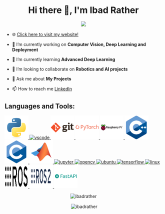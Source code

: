 <h1 align="center"> Hi there 👋, I'm Ibad Rather </h1>

<div id="header" align="center">
  <img src="https://media4.giphy.com/media/1GEATImIxEXVR79Dhk/giphy.gif" width="350"/>
</div>

- 🌐 [Click here to visit my website!]([https://ibadrather-appfolio-home-z35i34.streamlitapp.com/](https://ibadrather-appfolio-main-zx8dt2.streamlit.app/))

- 🔭 I’m currently working on **Computer Vision, Deep Learning and Deployment**

- 🌱 I’m currently learning **Advanced Deep Learning**

- 👯 I’m looking to collaborate on **Robotics and AI projects**

- 💬 Ask me about **My Projects**

- 📫 How to reach me <a href="https://www.linkedin.com/in/ibad-rather/" target="_blank">LinkedIn</a>


<h2 align="left">Languages and Tools:</h2>
<p align="center">
  
  <a href="https://www.python.org" target="_blank"> <img src="https://raw.githubusercontent.com/devicons/devicon/master/icons/python/python-original.svg" alt="python" width="75" height="75"/> </a> 
  <a href="https://code.visualstudio.com/" target="_blank"> <img src="https://github.com/ibadrather/devicon/blob/master/icons/vscode/vscode-original.svg" alt="vscode" width="75" height="75"/> </a> 
  <a href="https://git-scm.com/" target="_blank">  <img src="https://github.com/devicons/devicon/blob/master/icons/git/git-original-wordmark.svg" alt="Git" width="75" height="75"/>  </a> 
  <a href="https://pytorch.org/" target="_blank">  <img src="https://github.com/devicons/devicon/blob/master/icons/pytorch/pytorch-plain-wordmark.svg" alt="PyTorch" width="75" height="75"/>  </a> 
  <a href="https://www.raspberrypi.org/" target="_blank">  <img src="https://github.com/devicons/devicon/blob/master/icons/raspberrypi/raspberrypi-original-wordmark.svg" alt="Raspberry Pi" width="75" height="75"/>  </a> 
  <a href="https://en.wikipedia.org/wiki/C%2B%2B" target="_blank">  <img src="https://github.com/devicons/devicon/blob/master/icons/cplusplus/cplusplus-original.svg" alt="C++" width="75" height="75"/>  </a> 
  <a href="https://en.wikipedia.org/wiki/C_(programming_language)" target="_blank">  <img src="https://github.com/devicons/devicon/blob/master/icons/c/c-original.svg" alt="C" width="75" height="75"/>  </a> 
  <a href="https://de.mathworks.com/products/matlab.html" target="_blank">  <img src="https://github.com/devicons/devicon/blob/master/icons/matlab/matlab-original.svg" alt="MATLAB" width="75" height="75"/>  </a> 
  <a href="https://jupyter.org/" target="_blank">  <img src="https://github.com/ibadrather/devicon/blob/master/icons/jupyter/jupyter-original.svg" alt="jupyter" width="75" height="75"/>  </a> 
  <a href="https://opencv.org/" target="_blank">  <img src="https://github.com/ibadrather/devicon/blob/master/icons/opencv/opencv-original-wordmark.svg" alt="opencv" width="75" height="75"/>  </a> 
  <a href="https://ubuntu.com/" target="_blank">  <img src="https://github.com/ibadrather/devicon/blob/master/icons/ubuntu/ubuntu-plain.svg" alt="ubuntu" width="75" height="75"/>  </a> 
  <a href="https://www.tensorflow.org/" target="_blank">  <img src="https://github.com/ibadrather/devicon/blob/master/icons/tensorflow/tensorflow-original-wordmark.svg" alt="tensorflow" width="75" height="75"/>  </a> 
  <a href="https://www.linux.org/" target="_blank">  <img src="https://github.com/ibadrather/devicon/blob/master/icons/linux/linux-plain.svg" alt="linux" width="75" height="75"/>  </a> 
  <a href="https://www.ros.org/" target="_blank"> <img src="https://github.com/ibadrather/devicon/blob/master/icons/ros/ros-black-wordmark.svg" alt="ros" width="75" height="75"/> </a> 
  <a href="https://docs.ros.org/en/foxy/index.html" target="_blank">  <img src="https://github.com/ibadrather/devicon/blob/master/icons/ros2/ros2-original-wordmark.svg" alt="ros2" width="75" height="75"/>  </a> 
  <a href="https://fastapi.tiangolo.com/" target="_blank">  <img src="https://github.com/devicons/devicon/blob/master/icons/fastapi/fastapi-original-wordmark.svg" alt="FastAPI" width="75" height="75"/>  </a> 

</p>

<!--
add later
  

  <a href="" target="_blank">  <img src="" alt="Git" width="75" height="75"/>  </a> 
  <a href="" target="_blank">  <img src="" alt="Git" width="75" height="75"/>  </a> 
  <a href="" target="_blank">  <img src="" alt="Git" width="75" height="75"/>  </a> 
  <a href="" target="_blank">  <img src="" alt="Git" width="75" height="75"/>  </a> 

-->

<p align="center"><img align="center" src="https://github-readme-stats.vercel.app/api/top-langs?username=ibadrather&show_icons=true&locale=en&layout=compact&theme=midnight-purple" alt="ibadrather" /></p>
<p align="center">&nbsp;<img align="center" src="https://github-readme-stats.vercel.app/api?username=ibadrather&show_icons=true&theme=midnight-purple" alt="ibadrather" /></p>
